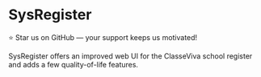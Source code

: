 # SysRegister

⭐ Star us on GitHub — your support keeps us motivated!

SysRegister offers an improved web UI for the ClasseViva school register and adds a few quality-of-life features.
